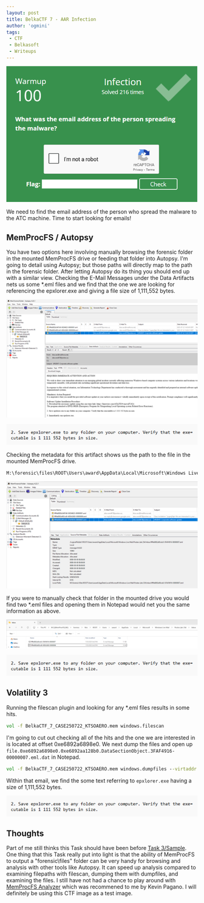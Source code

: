 ```yaml
---
layout: post
title: BelkaCTF 7 - AAR Infection
author: 'ogmini'
tags:
 - CTF
 - Belkasoft
 - Writeups
---
```


![Task](/images/BelkaCTF7/Task4.png)

We need to find the email address of the person who spread the malware to the ATC machine. Time to start looking for emails!

## MemProcFS / Autopsy

You have two options here involving manually browsing the forensic folder in the mounted MemProcFS drive or feeding that folder into Autopsy. I'm going to detail using Autopsy; but those paths will directly map to the path in the forensic folder. After letting Autopsy do its thing you should end up with a similar view. Checking the E-Mail Messages under the Data Artifacts nets us some *.eml files and we find that the one we are looking for referencing the epxlorer.exe and giving a file size of 1,111,552 bytes.

![Autopsy](/images/BelkaCTF7/Task4-2.png)

![Autopsy - Email](/images/BelkaCTF7/Task4-3.png)

Checking the metadata for this artifact shows us the path to the file in the mounted MemProcFS drive.

~~~ cmd
M:\forensic\files\ROOT\Users\award\AppData\Local\Microsoft\Windows Live Mail\Posteo (ale 254\Inbox\ffffe6892a90cdc0-3FAF4916-00000007.eml
~~~

![Autopsy - Metadata](/images/BelkaCTF7/Task4-1.png)

If you were to manually check that folder in the mounted drive you would find two *.eml files and opening them in Notepad would net you the same information as above.

![Forensic Folder](/images/BelkaCTF7/Task4-4.png)

![Forensic Folder - Email](/images/BelkaCTF7/Task4-3.png)

## Volatility 3

Running the filescan plugin and looking for any *.eml files results in some hits.

~~~ cmd
vol -f BelkaCTF_7_CASE250722_KTSOAERO.mem windows.filescan
~~~

I'm going to cut out checking all of the hits and the one we are interested in is located at offset 0xe6892a6898e0. We next dump the files and open up `file.0xe6892a6898e0.0xe6892aa128b0.DataSectionObject.3FAF4916-00000007.eml.dat` in Notepad.

~~~ cmd
vol -f BelkaCTF_7_CASE250722_KTSOAERO.mem windows.dumpfiles --virtaddr 0xe6892a6898e0
~~~

Within that email, we find the some text referring to `epxlorer.exe` having a size of 1,111,552 bytes.

![Volatility - Email](/images/BelkaCTF7/Task4-3.png)

## Thoughts

Part of me still thinks this Task should have been before [Task 3/Sample](https://ogmini.github.io/2025/08/01/BelkaCTF-7-AAR-Sample.html). One thing that this Task really put into light is that the ability of MemProcFS to output a "forensic\files" folder can be very handy for browsing and analysis with other tools like Autopsy. It can speed up analysis compared to examining filepaths with filescan, dumping them with dumpfiles, and examining the files. I still have not had a chance to play around with [MemProcFS Analyzer](https://github.com/LETHAL-FORENSICS/MemProcFS-Analyzer) which was recommened to me by Kevin Pagano. I will definitely be using this CTF image as a test image.

